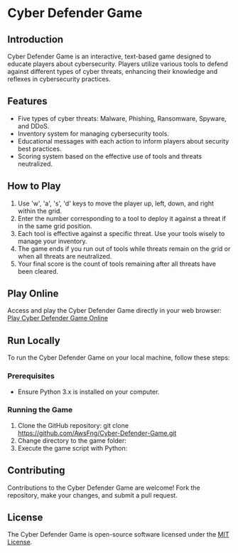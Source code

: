 # Cyber Defender Game

## Introduction
Cyber Defender Game is an interactive, text-based game designed to educate players about cybersecurity. Players utilize various tools to defend against different types of cyber threats, enhancing their knowledge and reflexes in cybersecurity practices.

## Features
- Five types of cyber threats: Malware, Phishing, Ransomware, Spyware, and DDoS.
- Inventory system for managing cybersecurity tools.
- Educational messages with each action to inform players about security best practices.
- Scoring system based on the effective use of tools and threats neutralized.

## How to Play
1. Use 'w', 'a', 's', 'd' keys to move the player up, left, down, and right within the grid.
2. Enter the number corresponding to a tool to deploy it against a threat if in the same grid position.
3. Each tool is effective against a specific threat. Use your tools wisely to manage your inventory.
4. The game ends if you run out of tools while threats remain on the grid or when all threats are neutralized.
5. Your final score is the count of tools remaining after all threats have been cleared.

## Play Online
Access and play the Cyber Defender Game directly in your web browser: [Play Cyber Defender Game Online](https://replit.com/@ptongsiri/CyberDefenderGame)

## Run Locally
To run the Cyber Defender Game on your local machine, follow these steps:

### Prerequisites
- Ensure Python 3.x is installed on your computer.

### Running the Game
1. Clone the GitHub repository: git clone https://github.com/AwsFng/Cyber-Defender-Game.git
2. Change directory to the game folder:
3. Execute the game script with Python:

## Contributing
Contributions to the Cyber Defender Game are welcome! Fork the repository, make your changes, and submit a pull request.

## License
The Cyber Defender Game is open-source software licensed under the [MIT License](LICENSE).

